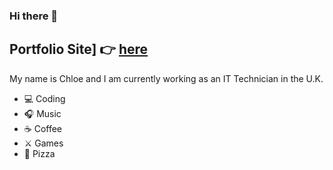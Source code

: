 ### Hi there 👋
## Portfolio Site] 👉 [here](https://ghost-goblin.github.io/personal-site/)
My name is Chloe and I am currently working as an IT Technician in the U.K.

- 💻 Coding
- 🎧 Music 
- ☕ Coffee
- ⚔️ Games
- 🍕 Pizza
